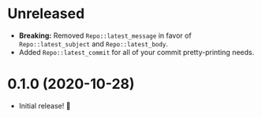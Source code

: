# Unreleased

- **Breaking:** Removed `Repo::latest_message` in favor of `Repo::latest_subject` and `Repo::latest_body`.
- Added `Repo::latest_commit` for all of your commit pretty-printing needs.

# 0.1.0 (2020-10-28)

- Initial release! 🎉

